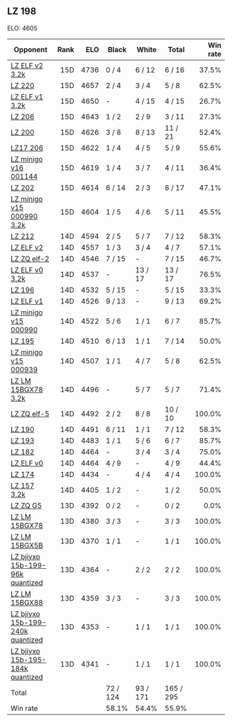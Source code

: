 ## LZ 198 ##

ELO: 4605

Opponent | Rank | ELO | Black | White | Total | Win rate
---------|-----:|----:|-------|-------|-------|-------:
[LZ ELF v2 3.2k](LZ%20ELF%20v2%203.2k.md) | 15D | 4736 | 0 / 4 | 6 / 12 | 6 / 16 | 37.5%
[LZ 220](LZ%20220.md) | 15D | 4657 | 2 / 4 | 3 / 4 | 5 / 8 | 62.5%
[LZ ELF v1 3.2k](LZ%20ELF%20v1%203.2k.md) | 15D | 4650 | - | 4 / 15 | 4 / 15 | 26.7%
[LZ 206](LZ%20206.md) | 15D | 4643 | 1 / 2 | 2 / 9 | 3 / 11 | 27.3%
[LZ 200](LZ%20200.md) | 15D | 4626 | 3 / 8 | 8 / 13 | 11 / 21 | 52.4%
[LZ17 206](LZ17%20206.md) | 15D | 4622 | 1 / 4 | 4 / 5 | 5 / 9 | 55.6%
[LZ minigo v16 001144](LZ%20minigo%20v16%20001144.md) | 15D | 4619 | 1 / 4 | 3 / 7 | 4 / 11 | 36.4%
[LZ 202](LZ%20202.md) | 15D | 4614 | 6 / 14 | 2 / 3 | 8 / 17 | 47.1%
[LZ minigo v15 000990 3.2k](LZ%20minigo%20v15%20000990%203.2k.md) | 15D | 4604 | 1 / 5 | 4 / 6 | 5 / 11 | 45.5%
[LZ 212](LZ%20212.md) | 14D | 4594 | 2 / 5 | 5 / 7 | 7 / 12 | 58.3%
[LZ ELF v2](LZ%20ELF%20v2.md) | 14D | 4557 | 1 / 3 | 3 / 4 | 4 / 7 | 57.1%
[LZ ZQ elf-2](LZ%20ZQ%20elf-2.md) | 14D | 4546 | 7 / 15 | - | 7 / 15 | 46.7%
[LZ ELF v0 3.2k](LZ%20ELF%20v0%203.2k.md) | 14D | 4537 | - | 13 / 17 | 13 / 17 | 76.5%
[LZ 196](LZ%20196.md) | 14D | 4532 | 5 / 15 | - | 5 / 15 | 33.3%
[LZ ELF v1](LZ%20ELF%20v1.md) | 14D | 4526 | 9 / 13 | - | 9 / 13 | 69.2%
[LZ minigo v15 000990](LZ%20minigo%20v15%20000990.md) | 14D | 4522 | 5 / 6 | 1 / 1 | 6 / 7 | 85.7%
[LZ 195](LZ%20195.md) | 14D | 4510 | 6 / 13 | 1 / 1 | 7 / 14 | 50.0%
[LZ minigo v15 000939](LZ%20minigo%20v15%20000939.md) | 14D | 4507 | 1 / 1 | 4 / 7 | 5 / 8 | 62.5%
[LZ LM 15BGX78 3.2k](LZ%20LM%2015BGX78%203.2k.md) | 14D | 4496 | - | 5 / 7 | 5 / 7 | 71.4%
[LZ ZQ elf-5](LZ%20ZQ%20elf-5.md) | 14D | 4492 | 2 / 2 | 8 / 8 | 10 / 10 | 100.0%
[LZ 190](LZ%20190.md) | 14D | 4491 | 6 / 11 | 1 / 1 | 7 / 12 | 58.3%
[LZ 193](LZ%20193.md) | 14D | 4483 | 1 / 1 | 5 / 6 | 6 / 7 | 85.7%
[LZ 182](LZ%20182.md) | 14D | 4464 | - | 3 / 4 | 3 / 4 | 75.0%
[LZ ELF v0](LZ%20ELF%20v0.md) | 14D | 4464 | 4 / 9 | - | 4 / 9 | 44.4%
[LZ 174](LZ%20174.md) | 14D | 4434 | - | 4 / 4 | 4 / 4 | 100.0%
[LZ 157 3.2k](LZ%20157%203.2k.md) | 14D | 4405 | 1 / 2 | - | 1 / 2 | 50.0%
[LZ ZQ G5](LZ%20ZQ%20G5.md) | 13D | 4392 | 0 / 2 | - | 0 / 2 | 0.0%
[LZ LM 15BGX78](LZ%20LM%2015BGX78.md) | 13D | 4380 | 3 / 3 | - | 3 / 3 | 100.0%
[LZ LM 15BGX5B](LZ%20LM%2015BGX5B.md) | 13D | 4370 | 1 / 1 | - | 1 / 1 | 100.0%
[LZ bjiyxo 15b-199-96k quantized](LZ%20bjiyxo%2015b-199-96k%20quantized.md) | 13D | 4364 | - | 2 / 2 | 2 / 2 | 100.0%
[LZ LM 15BGX88](LZ%20LM%2015BGX88.md) | 13D | 4359 | 3 / 3 | - | 3 / 3 | 100.0%
[LZ bjiyxo 15b-199-240k quantized](LZ%20bjiyxo%2015b-199-240k%20quantized.md) | 13D | 4353 | - | 1 / 1 | 1 / 1 | 100.0%
[LZ bjiyxo 15b-195-184k quantized](LZ%20bjiyxo%2015b-195-184k%20quantized.md) | 13D | 4341 | - | 1 / 1 | 1 / 1 | 100.0%
Total | | | 72 / 124 | 93 / 171 | 165 / 295 | 
Win rate| | | 58.1% | 54.4% | 55.9% | 
